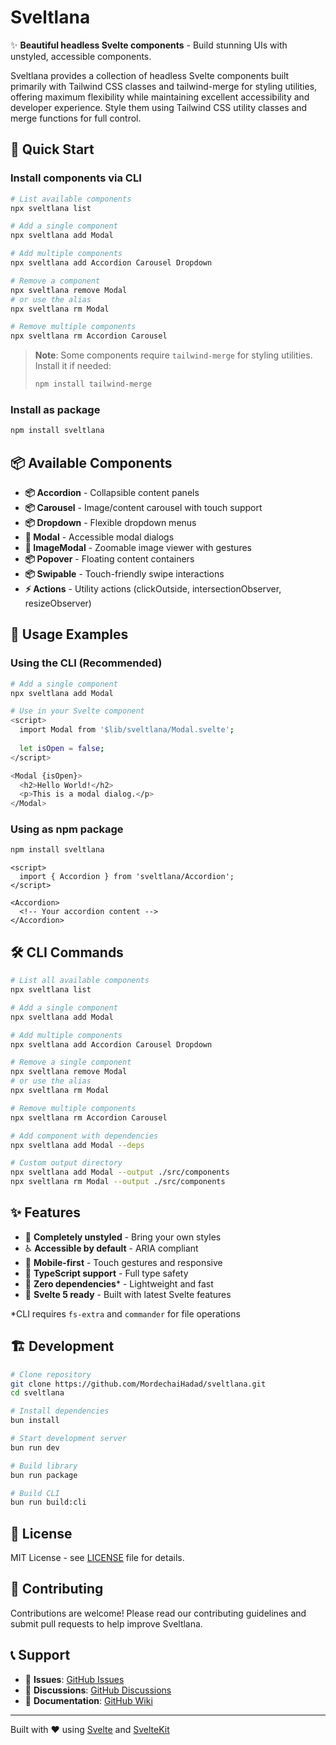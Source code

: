 # Sveltlana

✨ **Beautiful headless Svelte components** - Build stunning UIs with unstyled, accessible components.

Sveltlana provides a collection of headless Svelte components built primarily with Tailwind CSS classes and tailwind-merge for styling utilities, offering maximum flexibility while maintaining excellent accessibility and developer experience. Style them using Tailwind CSS utility classes and merge functions for full control.

## 🚀 Quick Start

### Install components via CLI

```bash
# List available components
npx sveltlana list

# Add a single component
npx sveltlana add Modal

# Add multiple components
npx sveltlana add Accordion Carousel Dropdown

# Remove a component
npx sveltlana remove Modal
# or use the alias
npx sveltlana rm Modal

# Remove multiple components  
npx sveltlana rm Accordion Carousel
```

> **Note**: Some components require `tailwind-merge` for styling utilities. Install it if needed:
> ```bash
> npm install tailwind-merge
> ```

### Install as package

```bash
npm install sveltlana
```

## 📦 Available Components

- **📦 Accordion** - Collapsible content panels
- **📦 Carousel** - Image/content carousel with touch support
- **📦 Dropdown** - Flexible dropdown menus
- **🧩 Modal** - Accessible modal dialogs
- **🧩 ImageModal** - Zoomable image viewer with gestures
- **📦 Popover** - Floating content containers
- **📦 Swipable** - Touch-friendly swipe interactions
- **⚡ Actions** - Utility actions (clickOutside, intersectionObserver, resizeObserver)

## 🎯 Usage Examples

### Using the CLI (Recommended)

```bash
# Add a single component
npx sveltlana add Modal

# Use in your Svelte component
<script>
  import Modal from '$lib/sveltlana/Modal.svelte';
  
  let isOpen = false;
</script>

<Modal {isOpen}>
  <h2>Hello World!</h2>
  <p>This is a modal dialog.</p>
</Modal>
```

### Using as npm package

```bash
npm install sveltlana
```

```svelte
<script>
  import { Accordion } from 'sveltlana/Accordion';
</script>

<Accordion>
  <!-- Your accordion content -->
</Accordion>
```

## 🛠️ CLI Commands

```bash
# List all available components
npx sveltlana list

# Add a single component
npx sveltlana add Modal

# Add multiple components  
npx sveltlana add Accordion Carousel Dropdown

# Remove a single component
npx sveltlana remove Modal
# or use the alias
npx sveltlana rm Modal

# Remove multiple components
npx sveltlana rm Accordion Carousel

# Add component with dependencies
npx sveltlana add Modal --deps

# Custom output directory
npx sveltlana add Modal --output ./src/components
npx sveltlana rm Modal --output ./src/components
```

## ✨ Features

- 🎨 **Completely unstyled** - Bring your own styles
- ♿ **Accessible by default** - ARIA compliant
- 📱 **Mobile-first** - Touch gestures and responsive
- 🔧 **TypeScript support** - Full type safety
- 🚀 **Zero dependencies*** - Lightweight and fast
- 🎯 **Svelte 5 ready** - Built with latest Svelte features

*CLI requires `fs-extra` and `commander` for file operations

## 🏗️ Development

```bash
# Clone repository
git clone https://github.com/MordechaiHadad/sveltlana.git
cd sveltlana

# Install dependencies
bun install

# Start development server
bun run dev

# Build library
bun run package

# Build CLI
bun run build:cli
```

## 📄 License

MIT License - see [LICENSE](LICENSE) file for details.

## 🤝 Contributing

Contributions are welcome! Please read our contributing guidelines and submit pull requests to help improve Sveltlana.

## 📞 Support

- 🐛 **Issues**: [GitHub Issues](https://github.com/MordechaiHadad/sveltlana/issues)
- 💬 **Discussions**: [GitHub Discussions](https://github.com/MordechaiHadad/sveltlana/discussions)
- 📖 **Documentation**: [GitHub Wiki](https://github.com/MordechaiHadad/sveltlana/wiki)

---

Built with ❤️ using [Svelte](https://svelte.dev) and [SvelteKit](https://kit.svelte.dev)
